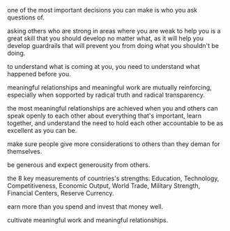 one of the most important decisions you can make
is who you ask questions of.

asking others who are strong in areas
where you are weak to help you 
is a great skill that you should develop no matter what,
as it will help you develop guardrails that will
prevent you from doing what you shouldn't be doing.

to understand what is coming at you,
you need to understand what happened before you.

meaningful relationships and meaningful work
are mutually reinforcing, especially when
sopported by radical truth and radical transparency.

the most meaningful relationships are achieved
when you and others can speak openly to each other
about everything that's important, learn together,
and understand the need to hold each other
accountable to be as excellent as you can be.

make sure people give more considerations to others
than they deman for themselves.

be generous and expect generousity from others.

the 8 key measurements of countries's strengths:
Education, Technology, Competitiveness, Economic Output,
World Trade, Military Strength, Financial Centers, Reserve Currency.

earn more than you spend and invest that money well.

cultivate meaningful work and meaningful relationships.